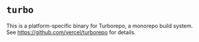 # `turbo`

This is a platform-specific binary for Turborepo, a monorepo build system. See https://github.com/vercel/turborepo for details.
